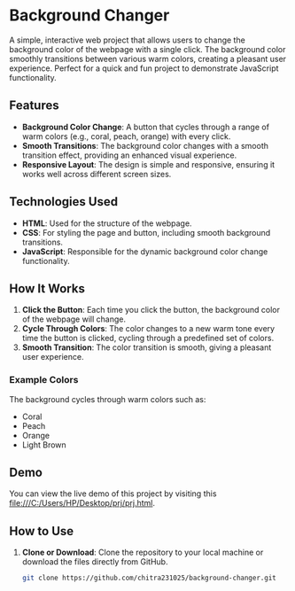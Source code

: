 # Background Changer

A simple, interactive web project that allows users to change the background color of the webpage with a single click. The background color smoothly transitions between various warm colors, creating a pleasant user experience. Perfect for a quick and fun project to demonstrate JavaScript functionality.

## Features

- **Background Color Change**: A button that cycles through a range of warm colors (e.g., coral, peach, orange) with every click.
- **Smooth Transitions**: The background color changes with a smooth transition effect, providing an enhanced visual experience.
- **Responsive Layout**: The design is simple and responsive, ensuring it works well across different screen sizes.

## Technologies Used

- **HTML**: Used for the structure of the webpage.
- **CSS**: For styling the page and button, including smooth background transitions.
- **JavaScript**: Responsible for the dynamic background color change functionality.

## How It Works

1. **Click the Button**: Each time you click the button, the background color of the webpage will change.
2. **Cycle Through Colors**: The color changes to a new warm tone every time the button is clicked, cycling through a predefined set of colors.
3. **Smooth Transition**: The color transition is smooth, giving a pleasant user experience.

### Example Colors

The background cycles through warm colors such as:
- Coral
- Peach
- Orange
- Light Brown

## Demo

You can view the live demo of this project by visiting this [file:///C:/Users/HP/Desktop/prj/prj.html](#). 

## How to Use

1. **Clone or Download**: Clone the repository to your local machine or download the files directly from GitHub.
   ```bash
   git clone https://github.com/chitra231025/background-changer.git
